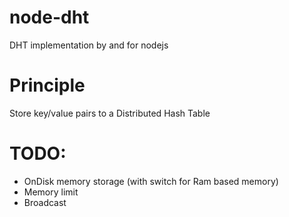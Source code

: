 # node-dht
DHT implementation by and for nodejs


# Principle
Store key/value pairs to a Distributed Hash Table

# TODO:

 - OnDisk memory storage (with switch for Ram based memory)
 - Memory limit
 - Broadcast
